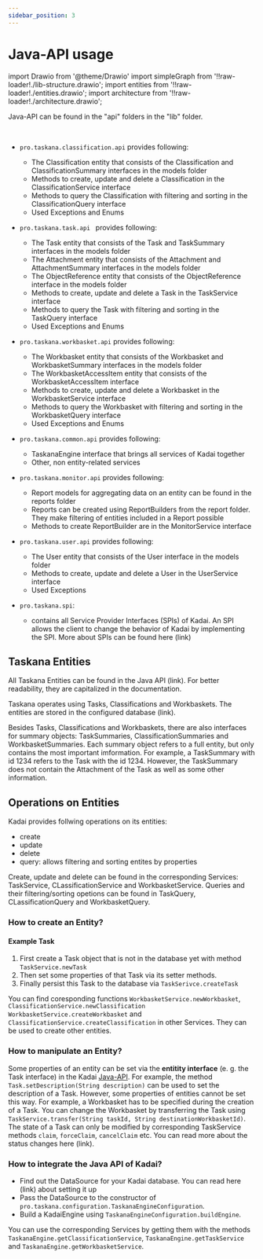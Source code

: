 ```yaml
---
sidebar_position: 3
---
```


# Java-API usage
import Drawio from '@theme/Drawio'
import simpleGraph from '!!raw-loader!./lib-structure.drawio';
import entities from '!!raw-loader!./entities.drawio';
import architecture from '!!raw-loader!./architecture.drawio';

Java-API can be found in the "api" folders in the "lib" folder.

<Drawio content={simpleGraph} />
<br />

- ``pro.taskana.classification.api`` provides following:
    * The Classification entity that consists of the Classification and ClassificationSummary interfaces in the models folder
    * Methods to create, update and delete a Classification in the ClassificationService interface
    * Methods to query the Classification with filtering and sorting in the ClassificationQuery interface
    * Used Exceptions and Enums



- ``pro.taskana.task.api `` provides following:
    - The Task entity that consists of the Task and TaskSummary interfaces in the models folder
    - The Attachment entity that consists of the Attachment and AttachmentSummary interfaces in the models folder
    - The ObjectReference entity that consists of the ObjectReference interface in the models folder
    - Methods to create, update and delete a Task in the TaskService interface
    - Methods to query the Task with filtering and sorting in the TaskQuery interface
    - Used Exceptions and Enums


- ``pro.taskana.workbasket.api`` provides following:
    - The Workbasket entity that consists of the Workbasket and WorkbasketSummary interfaces in the models folder
    - The WorkbasketAccessItem entity that consists of the WorkbasketAccessItem interface
    - Methods to create, update and delete a Workbasket in the WorkbasketService interface
    - Methods to query the Workbasket with filtering and sorting in the WorkbasketQuery interface
    - Used Exceptions and Enums 


- ``pro.taskana.common.api`` provides following:
    - TaskanaEngine interface that brings all services of Kadai together
    - Other, non entity-related services


- ``pro.taskana.monitor.api`` provides following: 
    - Report models for aggregating data on an entity can be found in the reports folder
    - Reports can be created using ReportBuilders from the report folder. They make filtering of entities included in a Report possible
    - Methods to create ReportBuilder are in the MonitorService interface


- ``pro.taskana.user.api`` provides following: 
    - The User entity that consists of the User interface in the models folder
    - Methods to create, update and delete a User in the UserService interface
    - Used Exceptions 

- ``pro.taskana.spi``: 
    - contains all Service Provider Interfaces (SPIs) of Kadai. An SPI allows the client to change the behavior of Kadai by implementing the SPI. More about SPIs can be found here (link)

## Taskana Entities
All Taskana Entities can be found in the Java API (link). For better readability, they are capitalized in the documentation. 

Taskana operates using Tasks, Classifications and Workbaskets. The entities are stored in the configured database (link). 

 Besides Tasks, Classifications and Workbaskets, there are also interfaces for summary objects: TaskSummaries, ClassificationSummaries and WorkbasketSummaries. Each summary object refers to a full entity, but only contains the most important imformation. For example, a TaskSummary with id 1234 refers to the Task with the id 1234. However, the TaskSummary does not contain the Attachment of the Task as well as some other information.


## Operations on Entities
Kadai provides follwing operations on its entities:
 - create
 - update
 - delete
 - query: allows filtering and sorting entites  by properties

Create, update and delete can be found in the corresponding Services: TaskService, CLassificationService and WorkbasketService. Queries and their filtering/sorting opetions can be found in TaskQuery, CLassificationQuery and WorkbasketQuery.


### How to create an Entity? 

#### Example Task 
1. First create a Task object that is not in the database yet with method 
    ```TaskService.newTask```
2. Then set some properties of that Task via its setter methods.
3. Finally persist this Task to the database via ```TaskSerivce.createTask```

You can find coresponding functions ```WorkbasketService.newWorkbasket```, ```ClassificationService.newClassification```  ```WorkbasketService.createWorkbasket``` and ```ClassificationService.createClassification``` in other Services. They can be used to create other entities.

### How to manipulate an Entity? 
Some properties of an entity can be set via the **entitity interface** (e. g. the Task interface) in the Kadai [Java-API](java-api-usage.md). For example, the method ``  Task.setDescription(String description)`` can be used to set the description of a Task.  However, some properties of entities cannot be set this way. For example, a Workbasket has to be specified during the creation of a Task. You can change the Workbasket by transferring the Task using ``TaskService.transfer(String taskId, String destinationWorkbasketId)``. The state of a Task can only be modified by corresponding TaskService methods ``claim``, ``forceClaim``, ``cancelClaim`` etc. You can read more about the status changes here (link).

### How to integrate the Java API of Kadai?

- Find out the DataSource for your Kadai database. You can read here (link) about setting it up
- Pass the DataSource to the constructor of ``pro.taskana.configuration.TaskanaEngineConfiguration``.
- Build a KadaiEngine using ``TaskanaEngineConfiguration.buildEngine``.

You can use the corresponding Services by getting them with the methods ``TaskanaEngine.getClassificationService``, ``TaskanaEngine.getTaskService`` and ``TaskanaEngine.getWorkbasketService``.
